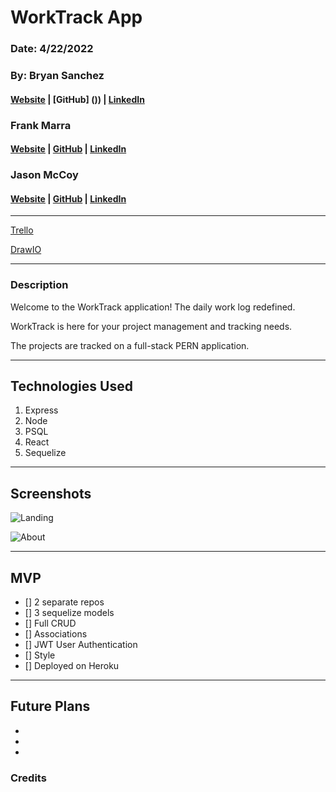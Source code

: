 # WorkTrack App

### Date: 4/22/2022

### By: Bryan Sanchez

#### [Website]() | [GitHub] ()) | [LinkedIn](https://www.https://www.linkedin.com/in/bryvn1xx/)

### Frank Marra

#### [Website]() | [GitHub]() | [LinkedIn](https://www.linkedin.com/in/frankrmarra/)

### Jason McCoy

#### [Website]() | [GitHub](https://github.com/MC-JSON) | [LinkedIn](https://www.linkedin.com/in/jasonwmccoy/)

---

[Trello]()

[DrawIO]()

---

### Description

Welcome to the WorkTrack application! The daily work log redefined.

WorkTrack is here for your project management and tracking needs.

The projects are tracked on a full-stack PERN application.

---

## Technologies Used

1.  Express
2.  Node
3.  PSQL
4.  React
5.  Sequelize

---

## Screenshots

![Landing]()

![About]()

---

## **MVP**

- [] 2 separate repos
- [] 3 sequelize models
- [] Full CRUD
- [] Associations
- [] JWT User Authentication
- [] Style
- [] Deployed on Heroku

---

## **Future Plans**

-

-

-

### **Credits**

###

###
